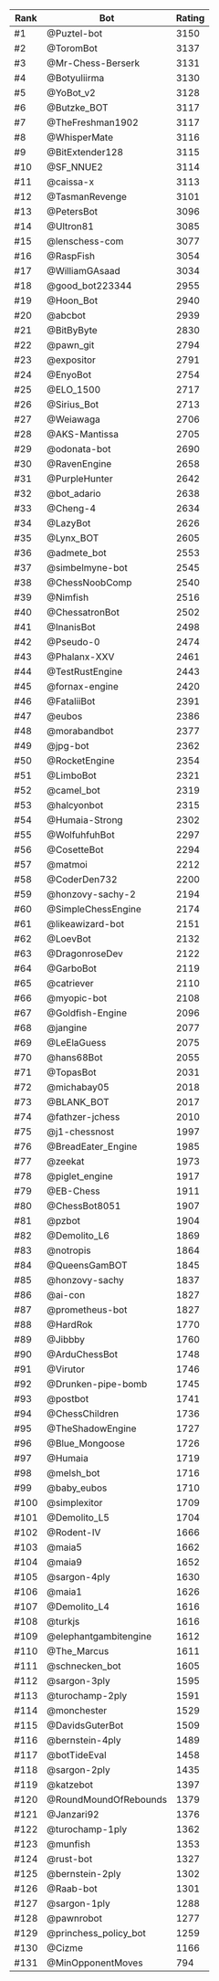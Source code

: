 Rank|Bot|Rating
---|---|---
#1|@Puztel-bot|3150
#2|@ToromBot|3137
#3|@Mr-Chess-Berserk|3131
#4|@Botyuliirma|3130
#5|@YoBot_v2|3128
#6|@Butzke_BOT|3117
#7|@TheFreshman1902|3117
#8|@WhisperMate|3116
#9|@BitExtender128|3115
#10|@SF_NNUE2|3114
#11|@caissa-x|3113
#12|@TasmanRevenge|3101
#13|@PetersBot|3096
#14|@Ultron81|3085
#15|@lenschess-com|3077
#16|@RaspFish|3054
#17|@WilliamGAsaad|3034
#18|@good_bot223344|2955
#19|@Hoon_Bot|2940
#20|@abcbot|2939
#21|@BitByByte|2830
#22|@pawn_git|2794
#23|@expositor|2791
#24|@EnyoBot|2754
#25|@ELO_1500|2717
#26|@Sirius_Bot|2713
#27|@Weiawaga|2706
#28|@AKS-Mantissa|2705
#29|@odonata-bot|2690
#30|@RavenEngine|2658
#31|@PurpleHunter|2642
#32|@bot_adario|2638
#33|@Cheng-4|2634
#34|@LazyBot|2626
#35|@Lynx_BOT|2605
#36|@admete_bot|2553
#37|@simbelmyne-bot|2545
#38|@ChessNoobComp|2540
#39|@Nimfish|2516
#40|@ChessatronBot|2502
#41|@InanisBot|2498
#42|@Pseudo-0|2474
#43|@Phalanx-XXV|2461
#44|@TestRustEngine|2443
#45|@fornax-engine|2420
#46|@FataliiBot|2391
#47|@eubos|2386
#48|@morabandbot|2377
#49|@jpg-bot|2362
#50|@RocketEngine|2354
#51|@LimboBot|2321
#52|@camel_bot|2319
#53|@halcyonbot|2315
#54|@Humaia-Strong|2302
#55|@WolfuhfuhBot|2297
#56|@CosetteBot|2294
#57|@matmoi|2212
#58|@CoderDen732|2200
#59|@honzovy-sachy-2|2194
#60|@SimpleChessEngine|2174
#61|@likeawizard-bot|2151
#62|@LoevBot|2132
#63|@DragonroseDev|2122
#64|@GarboBot|2119
#65|@catriever|2110
#66|@myopic-bot|2108
#67|@Goldfish-Engine|2096
#68|@jangine|2077
#69|@LeElaGuess|2075
#70|@hans68Bot|2055
#71|@TopasBot|2031
#72|@michabay05|2018
#73|@BLANK_BOT|2017
#74|@fathzer-jchess|2010
#75|@j1-chessnost|1997
#76|@BreadEater_Engine|1985
#77|@zeekat|1973
#78|@piglet_engine|1917
#79|@EB-Chess|1911
#80|@ChessBot8051|1907
#81|@pzbot|1904
#82|@Demolito_L6|1869
#83|@notropis|1864
#84|@QueensGamBOT|1845
#85|@honzovy-sachy|1837
#86|@ai-con|1827
#87|@prometheus-bot|1827
#88|@HardRok|1770
#89|@Jibbby|1760
#90|@ArduChessBot|1748
#91|@Virutor|1746
#92|@Drunken-pipe-bomb|1745
#93|@postbot|1741
#94|@ChessChildren|1736
#95|@TheShadowEngine|1727
#96|@Blue_Mongoose|1726
#97|@Humaia|1719
#98|@melsh_bot|1716
#99|@baby_eubos|1710
#100|@simplexitor|1709
#101|@Demolito_L5|1704
#102|@Rodent-IV|1666
#103|@maia5|1662
#104|@maia9|1652
#105|@sargon-4ply|1630
#106|@maia1|1626
#107|@Demolito_L4|1616
#108|@turkjs|1616
#109|@elephantgambitengine|1612
#110|@The_Marcus|1611
#111|@schnecken_bot|1605
#112|@sargon-3ply|1595
#113|@turochamp-2ply|1591
#114|@monchester|1529
#115|@DavidsGuterBot|1509
#116|@bernstein-4ply|1489
#117|@botTideEval|1458
#118|@sargon-2ply|1435
#119|@katzebot|1397
#120|@RoundMoundOfRebounds|1379
#121|@Janzari92|1376
#122|@turochamp-1ply|1362
#123|@munfish|1353
#124|@rust-bot|1327
#125|@bernstein-2ply|1302
#126|@Raab-bot|1301
#127|@sargon-1ply|1288
#128|@pawnrobot|1277
#129|@princhess_policy_bot|1259
#130|@Cizme|1166
#131|@MinOpponentMoves|794
